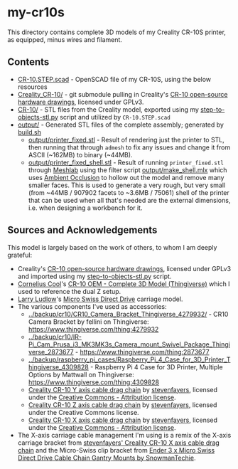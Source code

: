 # my-cr10s

This directory contains complete 3D models of my Creality CR-10S printer, as equipped, minus wires and filament.

## Contents

* [CR-10.STEP.scad](CR-10.STEP.scad) - OpenSCAD file of my CR-10S, using the below resources
* [Creality_CR-10/](Creality_CR-10/) - git submodule pulling in Creality's [CR-10 open-source hardware drawings](https://github.com/Creality3DPrinting/CR-10), licensed under GPLv3.
* [CR-10/](CR-10/) - STL files from the Creality model, exported using my [step-to-objects-stl.py](../README.md#step-to-stl-to-scad-conversion) script and utilized by ``CR-10.STEP.scad``
* [output/](output/) - Generated STL files of the complete assembly; generated by [build.sh](build.sh)
  * [output/printer_fixed.stl](output/printer_fixed.stl) - Result of rendering just the printer to STL, then running that through ``admesh`` to fix any issues and change it from ASCII (~162MB) to binary (~44MB).
  * [output/printer_fixed_shell.stl](output/printer_fixed_shell.stl) - Result of running ``printer_fixed.stl`` through [Meshlab](https://www.meshlab.net/) using the filter script [output/make_shell.mlx](output/make_shell.mlx) which uses [Ambient Occlusion](https://www.embodi3d.com/blogs/entry/425-meshlab-ambient-occlusion-for-hollowing/) to hollow out the model and remove many smaller faces. This is used to generate a very rough, but very small (from ~44MB / 907902 facets to ~3.6MB / 75061) shell of the printer that can be used when all that's needed are the external dimensions, i.e. when designing a workbench for it.

## Sources and Acknowledgements

This model is largely based on the work of others, to whom I am deeply grateful:

* Creality's [CR-10 open-source hardware drawings](https://github.com/Creality3DPrinting/CR-10), licensed under GPLv3 and imported using my [step-to-objects-stl.py](../README.md#step-to-stl-to-scad-conversion) script.
* [Cornelius Cool](https://www.thingiverse.com/cornely_cool)'s [CR-10 OEM - Complete 3D Model (Thingiverse)](https://www.thingiverse.com/thing:3176643) which I used to reference the dual Z setup.
* [Larry Ludlow](https://www.thingiverse.com/madbuda)'s [Micro Swiss Direct Drive](https://www.thingiverse.com/thing:4170190) carriage model.
* The various components I've used as accessories:
  * [../backup/cr10/CR10_Camera_Bracket_Thingiverse_4279932/](../backup/cr10/CR10_Camera_Bracket_Thingiverse_4279932/) - CR10 Camera Bracket by fellini on Thingiverse: https://www.thingiverse.com/thing:4279932
  * [../backup/cr10/IR-Pi_Cam_Prusa_i3_MK3MK3s_Camera_mount_Swivel_Package_Thingiverse_2873677](../backup/cr10/IR-Pi_Cam_Prusa_i3_MK3MK3s_Camera_mount_Swivel_Package_Thingiverse_2873677) - https://www.thingiverse.com/thing:2873677
  * [../backup/raspberry_pi_cases/Raspberry_Pi_4_Case_for_3D_Printer_Thingiverse_4309828](../backup/raspberry_pi_cases/Raspberry_Pi_4_Case_for_3D_Printer_Thingiverse_4309828) - Raspberry Pi 4 Case for 3D Printer, Multiple Options by Mattwall on Thingiverse: https://www.thingiverse.com/thing:4309828
  * [Creality CR-10 Y axis cable drag chain](https://www.thingiverse.com/thing:2708420) by [stevenfayers](https://www.thingiverse.com/stevenfayers), licensed under the [Creative Commons - Attribution license](http://creativecommons.org/licenses/by/3.0/).
  * [Creality CR-10 Z axis cable drag chain](https://www.thingiverse.com/thing:2757810) by [stevenfayers](https://www.thingiverse.com/stevenfayers), licensed under the Creative Commons license.
  * [Creality CR-10 X axis cable drag chain](http://www.thingiverse.com/thing:2923095) by [stevenfayers](https://www.thingiverse.com/stevenfayers), licensed under the [Creative Commons - Attribution license](http://creativecommons.org/licenses/by/3.0/).
* The X-axis carriage cable management I'm using is a remix of the X-axis carriage bracket from [stevenfayers' Creality CR-10 X axis cable drag chain](http://www.thingiverse.com/thing:2923095) and the Micro-Swiss clip bracket from [Ender 3 x Micro Swiss Direct Drive Cable Chain Gantry Mounts by SnowmanTechie](https://www.thingiverse.com/thing:4563903).
